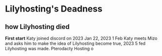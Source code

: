 # Lilyhosting's Deadness
## how Lilyhosting died

**First start**
Katy joined discord on 2023 Jan 22, 2023 1 Feb Katy meets Mizo and asks him to make the idea of Lilyhosting become true, 2023 5 fed Lilyhosting was made. Pterodacty Hosting o
